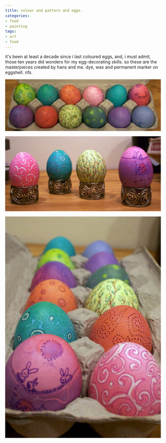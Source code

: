 ```yaml
---
title: colour and pattern and eggs.
categories:
- food
- painting
tags:
- art
- food
---
```


it's been at least a decade since i last coloured eggs, and, i must admit, those ten years did wonders for my egg-decorating skills. so these are the masterpieces created by hans and me. dye, wax and permanent marker on eggshell. nfs.  

![eggs](03/eggs01.jpg)  

![eggs](03/eggs03.jpg)  

![eggs](03/eggs02.jpg)
